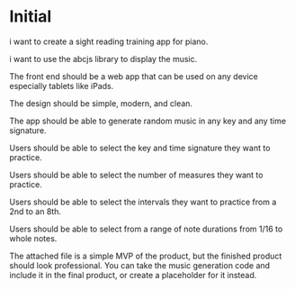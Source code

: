 # Initial
i want to create a sight reading training app for piano.

i want to use the abcjs library to display the music.

The front end should be a web app that can be used on any device especially tablets like iPads.

The design should be simple, modern, and clean.

The app should be able to generate random music in any key and any time signature.

Users should be able to select the key and time signature they want to practice.

Users should be able to select the number of measures they want to practice.

Users should be able to select the intervals they want to practice from a 2nd to an 8th.

Users should be able to select from a range of note durations from 1/16 to whole notes.

The attached file is a simple MVP of the product, but the finished product should look professional. You can take the music generation code and include it in the final product, or create a placeholder for it instead.
